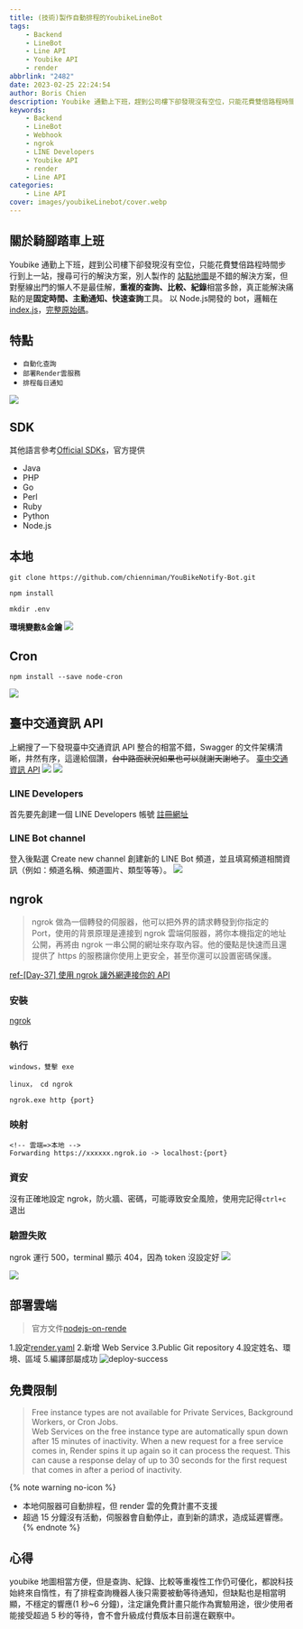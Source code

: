 ```yaml
---
title: (技術)製作自動排程的YoubikeLineBot
tags:
    - Backend
    - LineBot
    - Line API
    - Youbike API
    - render
abbrlink: "2482"
date: 2023-02-25 22:24:54
author: Boris Chien
description: Youbike 通勤上下班，趕到公司樓下卻發現沒有空位，只能花費雙倍路程時間步行到上一站，搜尋可行的解決方案，別人製作的Youbike 地圖是不錯的解決方案，但對壓線出門的懶人不是最佳解，重複的查詢、比較、紀錄相當多餘，真正能解決痛點的是固定時間、客製化、快速查詢工具。
keywords:
    - Backend
    - LineBot
    - Webhook
    - ngrok
    - LINE Developers
    - Youbike API
    - render
    - Line API
categories:
    - Line API
cover: images/youbikeLinebot/cover.webp
---
```


## 關於騎腳踏車上班
Youbike 通勤上下班，趕到公司樓下卻發現沒有空位，只能花費雙倍路程時間步行到上一站，搜尋可行的解決方案，別人製作的 [站點地圖](https://www.youbike.com.tw/region/main/stations/)是不錯的解決方案，但對壓線出門的懶人不是最佳解，**重複的查詢、比較、紀錄**相當多餘，真正能解決痛點的是**固定時間、主動通知、快速查詢**工具。
以 Node.js開發的 bot，邏輯在[index.js](https://github.com/chienniman/YouBikeNotify-Bot/blob/main/index.js)，[完整原始碼](https://github.com/chienniman/YouBikeNotify-Bot)。

## 特點

* `自動化查詢`
* `部署Render雲服務`
* `排程每日通知`

![](/images/youbikeLinebot/ubike-robot-result.webp)

## SDK

其他語言參考[Official SDKs](https://developers.line.biz/en/docs/downloads/)，官方提供

-   Java
-   PHP
-   Go
-   Perl
-   Ruby
-   Python
-   Node.js

## 本地

```
git clone https://github.com/chienniman/YouBikeNotify-Bot.git
```

```
npm install
```

```
mkdir .env
```

**環境變數&金鑰**
![](/images/youbikeLinebot/config.jpg)

## Cron

```
npm install --save node-cron
```

![](/images/youbikeLinebot/cron.jpg)

## 臺中交通資訊 API

上網搜了一下發現臺中交通資訊 API 整合的相當不錯，Swagger 的文件架構清晰，井然有序，這邊給個讚，~~台中路面狀況如果也可以就謝天謝地了~~。
[臺中交通資訊 API](https://motoretag.taichung.gov.tw/DataAPI/swagger/ui/index#/YoubikeAPI)
![](/images/youbikeLinebot/youbike-api.jpg)
![](/images/youbikeLinebot/query-ubike.jpg)


### LINE Developers

首先要先創建一個 LINE Developers 帳號
[註冊網址](https://developers.line.biz/en/)

### LINE Bot channel

登入後點選 Create new channel 創建新的 LINE Bot 頻道，並且填寫頻道相關資訊（例如：頻道名稱、頻道圖片、類型等等）。
![](/images/youbikeLinebot/channel.jpg)

## ngrok

> ngrok 做為一個轉發的伺服器，他可以把外界的請求轉發到你指定的 Port，使用的背景原理是連接到 ngrok 雲端伺服器，將你本機指定的地址公開，再將由 ngrok 一串公開的網址來存取內容。他的優點是快速而且還提供了 https 的服務讓你使用上更安全，甚至你還可以設置密碼保護。

[ref-[Day-37] 使用 ngrok 讓外網連接你的 API](https://ithelp.ithome.com.tw/articles/10197345)

### 安裝

[ngrok](https://ngrok.com/)

### 執行

`windows，雙擊 exe`

`linux， cd ngrok`

```
ngrok.exe http {port}
```

### 映射

```
<!-- 雲端=>本地 -->
Forwarding https://xxxxxx.ngrok.io -> localhost:{port}
```

### 資安

沒有正確地設定 ngrok，防火牆、密碼，可能導致安全風險，使用完記得`ctrl+c`退出

### 驗證失敗

ngrok 運行 500，terminal 顯示 404，因為 token 沒設定好
![](/images/youbikeLinebot/500.jpg)

![](/images/youbikeLinebot/404.jpg)

## 部署雲端

> 官方文件[nodejs-on-rende](https://github.com/haojiwu/line-bot-nodejs-on-render)

1.設定[render.yaml](https://github.com/chienniman/YouBikeNotify-Bot/blob/main/render.yaml) 
2.新增 Web Service
3.Public Git repository 
4.設定姓名、環境、區域 
5.編譯部屬成功
![deploy-success](https://user-images.githubusercontent.com/97031067/223740969-e16e8586-e53b-491b-9caf-0eee42233eaa.jpg)

## 免費限制

> Free instance types are not available for Private Services, Background Workers, or Cron Jobs.<br>
> Web Services on the free instance type are automatically spun down after 15 minutes of inactivity. When a new request for a free service comes in, Render spins it up again so it can process the request.
> This can cause a response delay of up to 30 seconds for the first request that comes in after a period of inactivity.<br>

{% note warning no-icon %}
* 本地伺服器可自動排程，但 render 雲的免費計畫不支援 
* 超過 15 分鐘沒有活動，伺服器會自動停止，直到新的請求，造成延遲響應。
{% endnote %}

## 心得

youbike 地圖相當方便，但是查詢、紀錄、比較等重複性工作仍可優化，都說科技始終來自惰性，有了排程查詢機器人後只需要被動等待通知，但缺點也是相當明顯，不穩定的響應(1 秒~6 分鐘)，注定讓免費計畫只能作為實驗用途，很少使用者能接受超過 5 秒的等待，會不會升級成付費版本目前還在觀察中。

